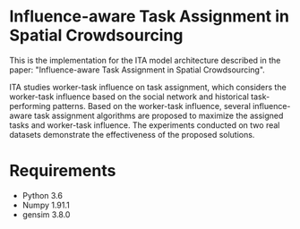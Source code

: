 # Influence-aware Task Assignment in Spatial Crowdsourcing
This is the implementation for the ITA model architecture described in the paper: "Influence-aware Task Assignment in Spatial Crowdsourcing".

ITA studies worker-task influence on task assignment, which considers the worker-task influence based on the social network and historical task-performing patterns. Based on the worker-task influence, several influence-aware task assignment  algorithms are proposed to maximize the assigned tasks and worker-task influence. The experiments conducted on two real datasets demonstrate the effectiveness of the proposed solutions.

# Requirements

* Python 3.6
* Numpy 1.91.1
* gensim 3.8.0
